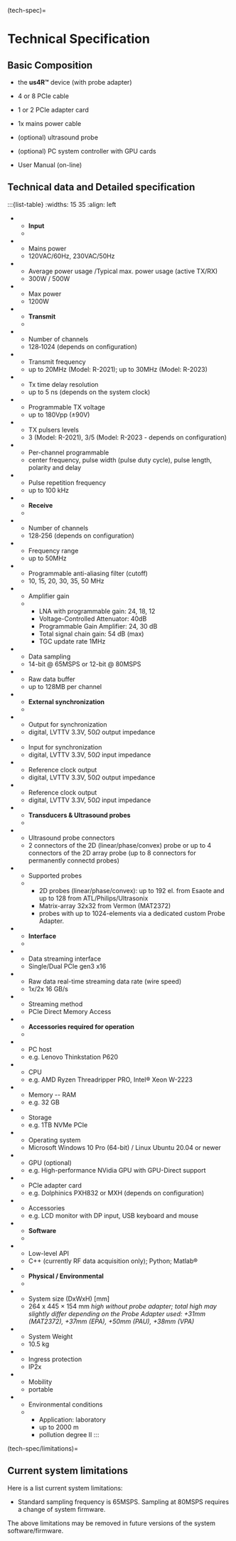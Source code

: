 (tech-spec)=
# Technical Specification

## Basic Composition

-   the **us4R™** device (with probe adapter)

-   4 or 8 PCIe cable

-   1 or 2 PCIe adapter card

-   1x mains power cable

-   (optional) ultrasound probe

-   (optional) PC system controller with GPU cards

-   User Manual (on-line)





<!--

## Technical data

-   Ultrasound frequencies up to 20 MHz (Model: R-2021) or up to 30MHz (Model: R-2023);

-   Mains power supply 120V,60Hz / 230V,50Hz ±10%

-   Power consumption (average) 300W

-   Power consumption (max) 1200W (max power of the us4R power supply)

-   Product Dimensions (DxWxH) [mm]: 264 x 445 × 154\* mm

> *\*high without probe adapter; total high may slightly differ
> depending on the Probe Adapter used: +31mm (MAT2372), +37mm (EPA),
> +50mm (PAU), +38mm (VPA)*

-   Weight 10.5 kg

-->

## Technical data and Detailed specification

:::{list-table} 
:widths: 15 35
:align: left
* - **Input**
  - 
* - Mains power
  - 120VAC/60Hz, 230VAC/50Hz
* - Average power usage /Typical max. power usage (active TX/RX)
  - 300W / 500W
* - Max power
  - 1200W
* - **Transmit**
  - 
* - Number of channels
  - 128‑1024 (depends on configuration)
* - Transmit frequency
  - up to 20MHz (Model: R-2021); up to 30MHz (Model: R-2023)
* - Tx time delay resolution
  - up to 5 ns (depends on the system clock)
* - Programmable TX voltage
  - up to 180Vpp (±90V) 
* - TX pulsers levels
  - 3 (Model: R-2021), 3/5 (Model: R-2023 - depends on configuration)
* - Per-channel programmable
  - center frequency, pulse width (pulse duty cycle), pulse length, polarity and delay
* - Pulse repetition frequency
  - up to 100 kHz
* - **Receive**
  - 
* - Number of channels
  - 128‑256 (depends on configuration) 
* - Frequency range
  - up to 50MHz
* - Programmable anti-aliasing filter (cutoff)
  - 10, 15, 20, 30, 35, 50 MHz 
* - Amplifier gain
  - 
    - LNA with programmable gain: 24, 18, 12 
    - Voltage-Controlled Attenuator: 40dB 
    - Programmable Gain Amplifier: 24, 30 dB 
    - Total signal chain gain: 54 dB (max) 
    - TGC update rate 1MHz
* - Data sampling
  - 14-bit @ 65MSPS or 12-bit @ 80MSPS
* - Raw data buffer
  - up to 128MB per channel
* - **External synchronization**
  - 
* - Output for synchronization
  - digital, LVTTV 3.3V, 50$\Omega$ output impedance
* - Input for synchronization
  - digital, LVTTV 3.3V, 50$\Omega$ input impedance
* - Reference clock output
  - digital, LVTTV 3.3V, 50$\Omega$ output impedance
* - Reference clock output
  - digital, LVTTV 3.3V, 50$\Omega$ input impedance
* - **Transducers & Ultrasound probes**
  - 
* - Ultrasound probe connectors
  - 2 connectors of the 2D (linear/phase/convex) probe or up to 4 connectors of the 2D array probe (up to 8 connectors for permanently connectd probes)
* - Supported probes
  -
    - 2D probes (linear/phase/convex): up to 192 el. from Esaote and up to 128 from ATL/Philips/Ultrasonix
    - Matrix-array 32x32 from Vermon (MAT2372)
    - probes with up to 1024-elements via a dedicated custom Probe Adapter.
* - **Interface**
  - 
* - Data streaming interface
  - Single/Dual PCIe gen3 x16
* - Raw data real-time streaming data rate (wire speed)
  - 1x/2x 16 GB/s 
* - Streaming method
  - PCIe Direct Memory Access
* - **Accessories required for operation**
  - 
* - PC host
  - e.g. Lenovo Thinkstation P620
* - CPU
  - e.g. AMD Ryzen Threadripper PRO, Intel® Xeon W-2223
* - Memory -- RAM
  - e.g. 32 GB
* - Storage
  - e.g. 1TB NVMe PCIe
* - Operating system
  - Microsoft Windows 10 Pro (64-bit) / Linux Ubuntu 20.04 or newer
* - GPU (optional)
  - e.g. High-performance NVidia GPU with GPU-Direct support
* - PCIe adapter card
  - e.g. Dolphinics PXH832 or MXH (depends on configuration)
* - Accessories
  - e.g. LCD monitor with DP input, USB keyboard and mouse
* - **Software**
  - 
* - Low-level API
  - C++ (currently RF data acquisition only); Python; Matlab® 
* - **Physical / Environmental**
  - 
* - System size (DxWxH) [mm]
  -  264 x 445 × 154 mm *high without probe adapter; total high may slightly differ depending on the Probe Adapter used: +31mm (MAT2372), +37mm (EPA), +50mm (PAU), +38mm (VPA)*
* - System Weight
  - 10.5 kg
* - Ingress protection
  - IP2x
* - Mobility
  - portable
* - Environmental conditions
  -
    - Application: laboratory
    - up to 2000 m
    - pollution degree II
:::

(tech-spec/limitations)=
## Current system limitations

Here is a list current system limitations:
- Standard sampling frequency is 65MSPS. Sampling at 80MSPS requires a change of system firmware.

The above limitations may be removed in future versions of the system software/firmware.